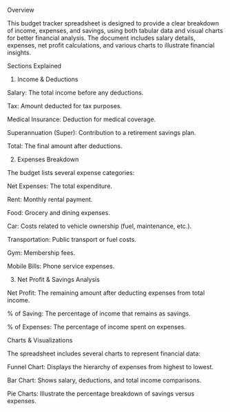 Overview

This budget tracker spreadsheet is designed to provide a clear breakdown of income, expenses, and savings, using both tabular data and visual charts for better financial analysis. The document includes salary details, expenses, net profit calculations, and various charts to illustrate financial insights.

Sections Explained

1. Income & Deductions

Salary: The total income before any deductions.

Tax: Amount deducted for tax purposes.

Medical Insurance: Deduction for medical coverage.

Superannuation (Super): Contribution to a retirement savings plan.

Total: The final amount after deductions.

2. Expenses Breakdown

The budget lists several expense categories:

Net Expenses: The total expenditure.

Rent: Monthly rental payment.

Food: Grocery and dining expenses.

Car: Costs related to vehicle ownership (fuel, maintenance, etc.).

Transportation: Public transport or fuel costs.

Gym: Membership fees.

Mobile Bills: Phone service expenses.

3. Net Profit & Savings Analysis

Net Profit: The remaining amount after deducting expenses from total income.

% of Saving: The percentage of income that remains as savings.

% of Expenses: The percentage of income spent on expenses.

Charts & Visualizations

The spreadsheet includes several charts to represent financial data:

Funnel Chart: Displays the hierarchy of expenses from highest to lowest.

Bar Chart: Shows salary, deductions, and total income comparisons.

Pie Charts: Illustrate the percentage breakdown of savings versus expenses.
